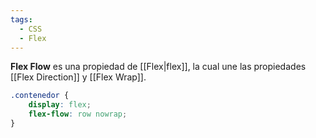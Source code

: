 ```yaml
---
tags:
  - CSS
  - Flex
---
```

**Flex Flow** es una propiedad de [[Flex|flex]], la cual une las propiedades [[Flex Direction]] y [[Flex Wrap]].

```css
.contenedor {
	display: flex;
	flex-flow: row nowrap;
}
```
